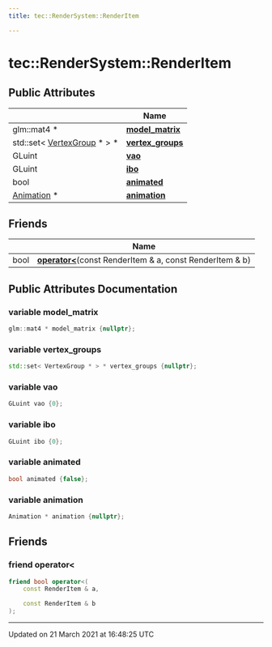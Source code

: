 ```yaml
---
title: tec::RenderSystem::RenderItem

---
```


# tec::RenderSystem::RenderItem



## Public Attributes

|                | Name           |
| -------------- | -------------- |
| glm::mat4 * | **[model_matrix](/engine/Classes/structtec_1_1_render_system_1_1_render_item/#variable-model_matrix)**  |
| std::set< [VertexGroup](/engine/Classes/structtec_1_1_vertex_group/) * > * | **[vertex_groups](/engine/Classes/structtec_1_1_render_system_1_1_render_item/#variable-vertex_groups)**  |
| GLuint | **[vao](/engine/Classes/structtec_1_1_render_system_1_1_render_item/#variable-vao)**  |
| GLuint | **[ibo](/engine/Classes/structtec_1_1_render_system_1_1_render_item/#variable-ibo)**  |
| bool | **[animated](/engine/Classes/structtec_1_1_render_system_1_1_render_item/#variable-animated)**  |
| [Animation](/engine/Classes/classtec_1_1_animation/) * | **[animation](/engine/Classes/structtec_1_1_render_system_1_1_render_item/#variable-animation)**  |

## Friends

|                | Name           |
| -------------- | -------------- |
| bool | **[operator<](/engine/Classes/structtec_1_1_render_system_1_1_render_item/#friend-operator<)**(const RenderItem & a, const RenderItem & b)  |

## Public Attributes Documentation

### variable model_matrix

```cpp
glm::mat4 * model_matrix {nullptr};
```


### variable vertex_groups

```cpp
std::set< VertexGroup * > * vertex_groups {nullptr};
```


### variable vao

```cpp
GLuint vao {0};
```


### variable ibo

```cpp
GLuint ibo {0};
```


### variable animated

```cpp
bool animated {false};
```


### variable animation

```cpp
Animation * animation {nullptr};
```


## Friends

### friend operator<

```cpp
friend bool operator<(
    const RenderItem & a,

    const RenderItem & b
);
```


-------------------------------

Updated on 21 March 2021 at 16:48:25 UTC